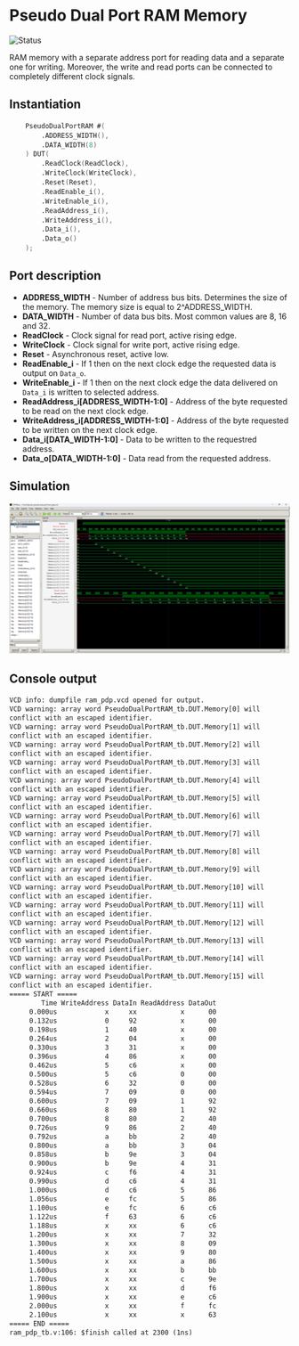 # Pseudo Dual Port RAM Memory

![Status](https://img.shields.io/badge/STATUS-READY-green.svg)

RAM memory with a separate address port for reading data and a separate one for writing. Moreover, the write and read ports can be connected to completely different clock signals.

## Instantiation

```verilog	
	PseudoDualPortRAM #(
		.ADDRESS_WIDTH(),
		.DATA_WIDTH(8)
	) DUT(
		.ReadClock(ReadClock),
		.WriteClock(WriteClock),
		.Reset(Reset),
		.ReadEnable_i(),
		.WriteEnable_i(),
		.ReadAddress_i(),
		.WriteAddress_i(),
		.Data_i(),
		.Data_o()
	);
```

## Port description

+ **ADDRESS_WIDTH** - Number of address bus bits. Determines the size of the memory. The memory size is equal to 2^ADDRESS_WIDTH.
+ **DATA_WIDTH** - Number of data bus bits. Most common values are 8, 16 and 32. 
+ **ReadClock** - Clock signal for read port, active rising edge.
+ **WriteClock** - Clock signal for write port, active rising edge.
+ **Reset** - Asynchronous reset, active low.
+ **ReadEnable_i** - If 1 then on the next clock edge the requested data is output on `Data_o`.
+ **WriteEnable_i** - If 1 then on the next clock edge the data delivered on `Data_i` is written to selected address.
+ **ReadAddress_i[ADDRESS_WIDTH-1:0]** - Address of the byte requested to be read on the next clock edge.
+ **WriteAddress_i[ADDRESS_WIDTH-1:0]** - Address of the byte requested to be written on the next clock edge.
+ **Data_i[DATA_WIDTH-1:0]** - Data to be written to the requestred address.
+ **Data_o[DATA_WIDTH-1:0]** - Data read from the requested address.
    
## Simulation

![Simulation](simulation.png "Simulation")

## Console output

    VCD info: dumpfile ram_pdp.vcd opened for output.
    VCD warning: array word PseudoDualPortRAM_tb.DUT.Memory[0] will conflict with an escaped identifier.
    VCD warning: array word PseudoDualPortRAM_tb.DUT.Memory[1] will conflict with an escaped identifier.
    VCD warning: array word PseudoDualPortRAM_tb.DUT.Memory[2] will conflict with an escaped identifier.
    VCD warning: array word PseudoDualPortRAM_tb.DUT.Memory[3] will conflict with an escaped identifier.
    VCD warning: array word PseudoDualPortRAM_tb.DUT.Memory[4] will conflict with an escaped identifier.
    VCD warning: array word PseudoDualPortRAM_tb.DUT.Memory[5] will conflict with an escaped identifier.
    VCD warning: array word PseudoDualPortRAM_tb.DUT.Memory[6] will conflict with an escaped identifier.
    VCD warning: array word PseudoDualPortRAM_tb.DUT.Memory[7] will conflict with an escaped identifier.
    VCD warning: array word PseudoDualPortRAM_tb.DUT.Memory[8] will conflict with an escaped identifier.
    VCD warning: array word PseudoDualPortRAM_tb.DUT.Memory[9] will conflict with an escaped identifier.
    VCD warning: array word PseudoDualPortRAM_tb.DUT.Memory[10] will conflict with an escaped identifier.
    VCD warning: array word PseudoDualPortRAM_tb.DUT.Memory[11] will conflict with an escaped identifier.
    VCD warning: array word PseudoDualPortRAM_tb.DUT.Memory[12] will conflict with an escaped identifier.
    VCD warning: array word PseudoDualPortRAM_tb.DUT.Memory[13] will conflict with an escaped identifier.
    VCD warning: array word PseudoDualPortRAM_tb.DUT.Memory[14] will conflict with an escaped identifier.
    VCD warning: array word PseudoDualPortRAM_tb.DUT.Memory[15] will conflict with an escaped identifier.
    ===== START =====
            Time WriteAddress DataIn ReadAddress DataOut
         0.000us            x     xx           x      00
         0.132us            0     92           x      00
         0.198us            1     40           x      00
         0.264us            2     04           x      00
         0.330us            3     31           x      00
         0.396us            4     86           x      00
         0.462us            5     c6           x      00
         0.500us            5     c6           0      00
         0.528us            6     32           0      00
         0.594us            7     09           0      00
         0.600us            7     09           1      92
         0.660us            8     80           1      92
         0.700us            8     80           2      40
         0.726us            9     86           2      40
         0.792us            a     bb           2      40
         0.800us            a     bb           3      04
         0.858us            b     9e           3      04
         0.900us            b     9e           4      31
         0.924us            c     f6           4      31
         0.990us            d     c6           4      31
         1.000us            d     c6           5      86
         1.056us            e     fc           5      86
         1.100us            e     fc           6      c6
         1.122us            f     63           6      c6
         1.188us            x     xx           6      c6
         1.200us            x     xx           7      32
         1.300us            x     xx           8      09
         1.400us            x     xx           9      80
         1.500us            x     xx           a      86
         1.600us            x     xx           b      bb
         1.700us            x     xx           c      9e
         1.800us            x     xx           d      f6
         1.900us            x     xx           e      c6
         2.000us            x     xx           f      fc
         2.100us            x     xx           x      63
    ===== END =====
    ram_pdp_tb.v:106: $finish called at 2300 (1ns)
